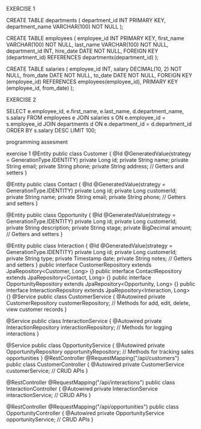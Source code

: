 EXERCISE 1

CREATE TABLE departments (
    department_id INT PRIMARY KEY,
    department_name VARCHAR(100) NOT NULL
);

CREATE TABLE employees (
    employee_id INT PRIMARY KEY,
    first_name VARCHAR(100) NOT NULL,
    last_name VARCHAR(100) NOT NULL,
    department_id INT,
    hire_date DATE NOT NULL,
    FOREIGN KEY (department_id) REFERENCES departments(department_id)
);

CREATE TABLE salaries (
    employee_id INT,
    salary DECIMAL(10, 2) NOT NULL,
    from_date DATE NOT NULL,
    to_date DATE NOT NULL,
    FOREIGN KEY (employee_id) REFERENCES employees(employee_id),
    PRIMARY KEY (employee_id, from_date)
);

EXERCISE 2

SELECT e.employee_id, e.first_name, e.last_name, d.department_name, s.salary
FROM employees e
JOIN salaries s ON e.employee_id = s.employee_id
JOIN departments d ON e.department_id = d.department_id
ORDER BY s.salary DESC
LIMIT 100;

programming assesment

exercise 1
@Entity
public class Customer {
    @Id @GeneratedValue(strategy = GenerationType.IDENTITY)
    private Long id;
    private String name;
    private String email;
    private String phone;
    private String address;
    // Getters and setters
}

@Entity
public class Contact {
    @Id @GeneratedValue(strategy = GenerationType.IDENTITY)
    private Long id;
    private Long customerId;
    private String name;
    private String email;
    private String phone;
    // Getters and setters
}

@Entity
public class Opportunity {
    @Id @GeneratedValue(strategy = GenerationType.IDENTITY)
    private Long id;
    private Long customerId;
    private String description;
    private String stage;
    private BigDecimal amount;
    // Getters and setters
}

@Entity
public class Interaction {
    @Id @GeneratedValue(strategy = GenerationType.IDENTITY)
    private Long id;
    private Long customerId;
    private String type;
    private Timestamp date;
    private String notes;
    // Getters and setters
}
public interface CustomerRepository extends JpaRepository<Customer, Long> {}
public interface ContactRepository extends JpaRepository<Contact, Long> {}
public interface OpportunityRepository extends JpaRepository<Opportunity, Long> {}
public interface InteractionRepository extends JpaRepository<Interaction, Long> {}
@Service
public class CustomerService {
    @Autowired private CustomerRepository customerRepository;
    // Methods for add, edit, delete, view customer records
}

@Service
public class InteractionService {
    @Autowired private InteractionRepository interactionRepository;
    // Methods for logging interactions
}

@Service
public class OpportunityService {
    @Autowired private OpportunityRepository opportunityRepository;
    // Methods for tracking sales opportunities
}
@RestController
@RequestMapping("/api/customers")
public class CustomerController {
    @Autowired private CustomerService customerService;
    // CRUD APIs
}

@RestController
@RequestMapping("/api/interactions")
public class InteractionController {
    @Autowired private InteractionService interactionService;
    // CRUD APIs
}

@RestController
@RequestMapping("/api/opportunities")
public class OpportunityController {
    @Autowired private OpportunityService opportunityService;
    // CRUD APIs
}
   
    



